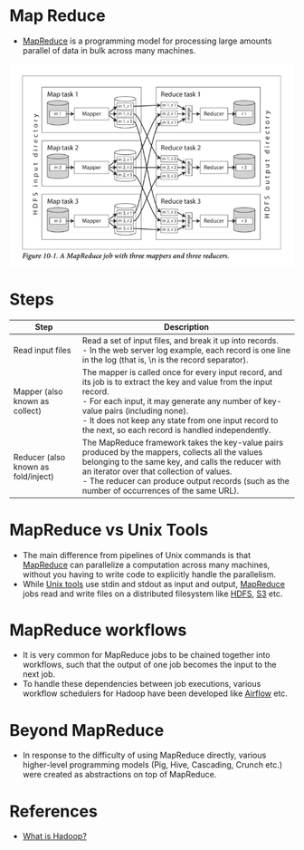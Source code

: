 # Map Reduce
- [MapReduce](https://en.wikipedia.org/wiki/MapReduce) is a programming model for processing large amounts parallel of data in bulk across many machines.

![img.png](assets/map_reduce.png)

# Steps

| Step                                | Description                                                                                                                                                                                                                                                                                                               |
|-------------------------------------|---------------------------------------------------------------------------------------------------------------------------------------------------------------------------------------------------------------------------------------------------------------------------------------------------------------------------|
| Read input files                    | Read a set of input files, and break it up into records. <br/>- In the web server log example, each record is one line in the log (that is, \n is the record separator).                                                                                                                                                  |
| Mapper (also known as collect)      | The mapper is called once for every input record, and its job is to extract the key and value from the input record. <br/>- For each input, it may generate any number of key-value pairs (including none). <br/>- It does not keep any state from one input record to the next, so each record is handled independently. |
| Reducer (also known as fold/inject) | The MapReduce framework takes the key-value pairs produced by the mappers, collects all the values belonging to the same key, and calls the reducer with an iterator over that collection of values. <br/>- The reducer can produce output records (such as the number of occurrences of the same URL).                   |

# MapReduce vs Unix Tools
- The main difference from pipelines of Unix commands is that [MapReduce]() can parallelize a computation across many machines, without you having to write code to explicitly handle the parallelism.
- While [Unix tools](https://dasher.wustl.edu/chem478/software/unix-tools/) use stdin and stdout as input and output, [MapReduce]() jobs read and write files on a distributed filesystem like [HDFS](../../9_FileStorage/ApacheHDFS.md), [S3](../../../2_AWSComponents/7_StorageServices/3_ObjectStorageS3/Readme.md) etc.

# MapReduce workflows
- It is very common for MapReduce jobs to be chained together into workflows, such that the output of one job becomes the input to the next job.
- To handle these dependencies between job executions, various workflow schedulers for Hadoop have been developed like [Airflow](../WorkflowSchedulers/ApacheAirflow.md) etc.

# Beyond MapReduce
- In response to the difficulty of using MapReduce directly, various higher-level programming models (Pig, Hive, Cascading, Crunch etc.) were created as abstractions on top of MapReduce.

# References
- [What is Hadoop?](https://aws.amazon.com/emr/details/hadoop/what-is-hadoop/)
